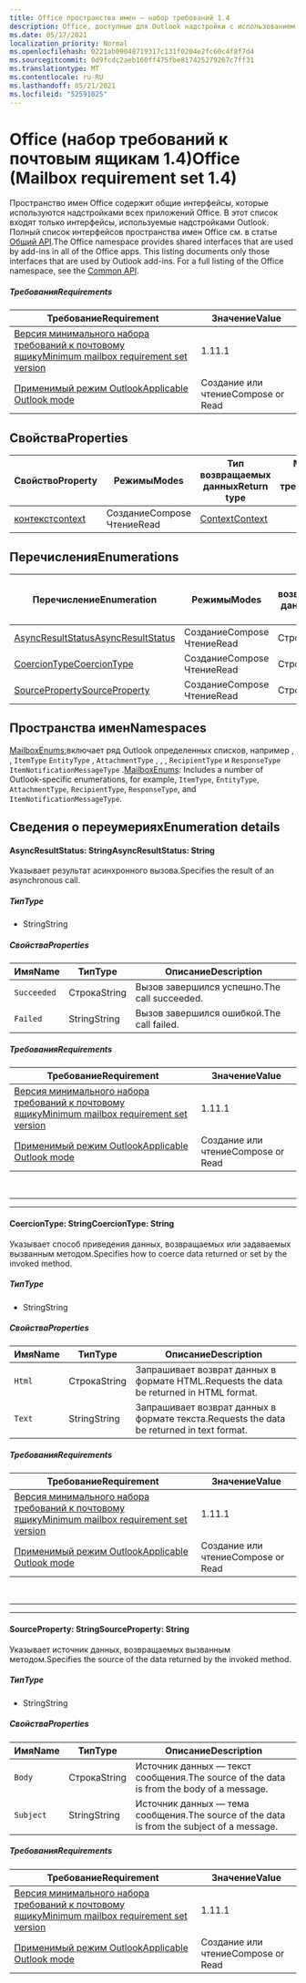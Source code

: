 ```yaml
---
title: Office пространства имен — набор требований 1.4
description: Office, доступные для Outlook надстройки с использованием набора API API почтовых ящиков 1.4.
ms.date: 05/17/2021
localization_priority: Normal
ms.openlocfilehash: 0221ab09048719317c131f0204e2fc60c4f8f7d4
ms.sourcegitcommit: 0d9fcdc2aeb160ff475fbe817425279267c7ff31
ms.translationtype: MT
ms.contentlocale: ru-RU
ms.lasthandoff: 05/21/2021
ms.locfileid: "52591025"
---
```

# <a name="office-mailbox-requirement-set-14"></a><span data-ttu-id="00855-103">Office (набор требований к почтовым ящикам 1.4)</span><span class="sxs-lookup"><span data-stu-id="00855-103">Office (Mailbox requirement set 1.4)</span></span>

<span data-ttu-id="00855-p101">Пространство имен Office содержит общие интерфейсы, которые используются надстройками всех приложений Office. В этот список входят только интерфейсы, используемые надстройками Outlook. Полный список интерфейсов пространства имен Office см. в статье [Общий API](/javascript/api/office).</span><span class="sxs-lookup"><span data-stu-id="00855-p101">The Office namespace provides shared interfaces that are used by add-ins in all of the Office apps. This listing documents only those interfaces that are used by Outlook add-ins. For a full listing of the Office namespace, see the [Common API](/javascript/api/office).</span></span>

##### <a name="requirements"></a><span data-ttu-id="00855-106">Требования</span><span class="sxs-lookup"><span data-stu-id="00855-106">Requirements</span></span>

|<span data-ttu-id="00855-107">Требование</span><span class="sxs-lookup"><span data-stu-id="00855-107">Requirement</span></span>| <span data-ttu-id="00855-108">Значение</span><span class="sxs-lookup"><span data-stu-id="00855-108">Value</span></span>|
|---|---|
|[<span data-ttu-id="00855-109">Версия минимального набора требований к почтовому ящику</span><span class="sxs-lookup"><span data-stu-id="00855-109">Minimum mailbox requirement set version</span></span>](../../requirement-sets/outlook-api-requirement-sets.md)| <span data-ttu-id="00855-110">1.1</span><span class="sxs-lookup"><span data-stu-id="00855-110">1.1</span></span>|
|[<span data-ttu-id="00855-111">Применимый режим Outlook</span><span class="sxs-lookup"><span data-stu-id="00855-111">Applicable Outlook mode</span></span>](../../../outlook/outlook-add-ins-overview.md#extension-points)| <span data-ttu-id="00855-112">Создание или чтение</span><span class="sxs-lookup"><span data-stu-id="00855-112">Compose or Read</span></span>|

## <a name="properties"></a><span data-ttu-id="00855-113">Свойства</span><span class="sxs-lookup"><span data-stu-id="00855-113">Properties</span></span>

| <span data-ttu-id="00855-114">Свойство</span><span class="sxs-lookup"><span data-stu-id="00855-114">Property</span></span> | <span data-ttu-id="00855-115">Режимы</span><span class="sxs-lookup"><span data-stu-id="00855-115">Modes</span></span> | <span data-ttu-id="00855-116">Тип возвращаемых данных</span><span class="sxs-lookup"><span data-stu-id="00855-116">Return type</span></span> | <span data-ttu-id="00855-117">Minimum</span><span class="sxs-lookup"><span data-stu-id="00855-117">Minimum</span></span><br><span data-ttu-id="00855-118">набор требований</span><span class="sxs-lookup"><span data-stu-id="00855-118">requirement set</span></span> |
|---|---|---|:---:|
| [<span data-ttu-id="00855-119">контекст</span><span class="sxs-lookup"><span data-stu-id="00855-119">context</span></span>](office.context.md) | <span data-ttu-id="00855-120">Создание</span><span class="sxs-lookup"><span data-stu-id="00855-120">Compose</span></span><br><span data-ttu-id="00855-121">Чтение</span><span class="sxs-lookup"><span data-stu-id="00855-121">Read</span></span> | [<span data-ttu-id="00855-122">Context</span><span class="sxs-lookup"><span data-stu-id="00855-122">Context</span></span>](/javascript/api/office/office.context?view=outlook-js-1.4&preserve-view=true) | [<span data-ttu-id="00855-123">1.1</span><span class="sxs-lookup"><span data-stu-id="00855-123">1.1</span></span>](../requirement-set-1.1/outlook-requirement-set-1.1.md) |

## <a name="enumerations"></a><span data-ttu-id="00855-124">Перечисления</span><span class="sxs-lookup"><span data-stu-id="00855-124">Enumerations</span></span>

| <span data-ttu-id="00855-125">Перечисление</span><span class="sxs-lookup"><span data-stu-id="00855-125">Enumeration</span></span> | <span data-ttu-id="00855-126">Режимы</span><span class="sxs-lookup"><span data-stu-id="00855-126">Modes</span></span> | <span data-ttu-id="00855-127">Тип возвращаемых данных</span><span class="sxs-lookup"><span data-stu-id="00855-127">Return type</span></span> | <span data-ttu-id="00855-128">Minimum</span><span class="sxs-lookup"><span data-stu-id="00855-128">Minimum</span></span><br><span data-ttu-id="00855-129">набор требований</span><span class="sxs-lookup"><span data-stu-id="00855-129">requirement set</span></span> |
|---|---|---|:---:|
| [<span data-ttu-id="00855-130">AsyncResultStatus</span><span class="sxs-lookup"><span data-stu-id="00855-130">AsyncResultStatus</span></span>](#asyncresultstatus-string) | <span data-ttu-id="00855-131">Создание</span><span class="sxs-lookup"><span data-stu-id="00855-131">Compose</span></span><br><span data-ttu-id="00855-132">Чтение</span><span class="sxs-lookup"><span data-stu-id="00855-132">Read</span></span> | <span data-ttu-id="00855-133">Строка</span><span class="sxs-lookup"><span data-stu-id="00855-133">String</span></span> | [<span data-ttu-id="00855-134">1.1</span><span class="sxs-lookup"><span data-stu-id="00855-134">1.1</span></span>](../requirement-set-1.1/outlook-requirement-set-1.1.md) |
| [<span data-ttu-id="00855-135">CoercionType</span><span class="sxs-lookup"><span data-stu-id="00855-135">CoercionType</span></span>](#coerciontype-string) | <span data-ttu-id="00855-136">Создание</span><span class="sxs-lookup"><span data-stu-id="00855-136">Compose</span></span><br><span data-ttu-id="00855-137">Чтение</span><span class="sxs-lookup"><span data-stu-id="00855-137">Read</span></span> | <span data-ttu-id="00855-138">Строка</span><span class="sxs-lookup"><span data-stu-id="00855-138">String</span></span> | [<span data-ttu-id="00855-139">1.1</span><span class="sxs-lookup"><span data-stu-id="00855-139">1.1</span></span>](../requirement-set-1.1/outlook-requirement-set-1.1.md) |
| [<span data-ttu-id="00855-140">SourceProperty</span><span class="sxs-lookup"><span data-stu-id="00855-140">SourceProperty</span></span>](#sourceproperty-string) | <span data-ttu-id="00855-141">Создание</span><span class="sxs-lookup"><span data-stu-id="00855-141">Compose</span></span><br><span data-ttu-id="00855-142">Чтение</span><span class="sxs-lookup"><span data-stu-id="00855-142">Read</span></span> | <span data-ttu-id="00855-143">Строка</span><span class="sxs-lookup"><span data-stu-id="00855-143">String</span></span> | [<span data-ttu-id="00855-144">1.1</span><span class="sxs-lookup"><span data-stu-id="00855-144">1.1</span></span>](../requirement-set-1.1/outlook-requirement-set-1.1.md) |

## <a name="namespaces"></a><span data-ttu-id="00855-145">Пространства имен</span><span class="sxs-lookup"><span data-stu-id="00855-145">Namespaces</span></span>

<span data-ttu-id="00855-146">[MailboxEnums:](/javascript/api/outlook/office.mailboxenums.attachmentcontentformat?view=outlook-js-1.4&preserve-view=true)включает ряд Outlook определенных списков, например , , `ItemType` `EntityType` , `AttachmentType` , , , `RecipientType` и `ResponseType` `ItemNotificationMessageType` .</span><span class="sxs-lookup"><span data-stu-id="00855-146">[MailboxEnums](/javascript/api/outlook/office.mailboxenums.attachmentcontentformat?view=outlook-js-1.4&preserve-view=true): Includes a number of Outlook-specific enumerations, for example, `ItemType`, `EntityType`, `AttachmentType`, `RecipientType`, `ResponseType`, and `ItemNotificationMessageType`.</span></span>

## <a name="enumeration-details"></a><span data-ttu-id="00855-147">Сведения о переумериях</span><span class="sxs-lookup"><span data-stu-id="00855-147">Enumeration details</span></span>

#### <a name="asyncresultstatus-string"></a><span data-ttu-id="00855-148">AsyncResultStatus: String</span><span class="sxs-lookup"><span data-stu-id="00855-148">AsyncResultStatus: String</span></span>

<span data-ttu-id="00855-149">Указывает результат асинхронного вызова.</span><span class="sxs-lookup"><span data-stu-id="00855-149">Specifies the result of an asynchronous call.</span></span>

##### <a name="type"></a><span data-ttu-id="00855-150">Тип</span><span class="sxs-lookup"><span data-stu-id="00855-150">Type</span></span>

*   <span data-ttu-id="00855-151">String</span><span class="sxs-lookup"><span data-stu-id="00855-151">String</span></span>

##### <a name="properties"></a><span data-ttu-id="00855-152">Свойства</span><span class="sxs-lookup"><span data-stu-id="00855-152">Properties</span></span>

|<span data-ttu-id="00855-153">Имя</span><span class="sxs-lookup"><span data-stu-id="00855-153">Name</span></span>| <span data-ttu-id="00855-154">Тип</span><span class="sxs-lookup"><span data-stu-id="00855-154">Type</span></span>| <span data-ttu-id="00855-155">Описание</span><span class="sxs-lookup"><span data-stu-id="00855-155">Description</span></span>|
|---|---|---|
|`Succeeded`| <span data-ttu-id="00855-156">Строка</span><span class="sxs-lookup"><span data-stu-id="00855-156">String</span></span>|<span data-ttu-id="00855-157">Вызов завершился успешно.</span><span class="sxs-lookup"><span data-stu-id="00855-157">The call succeeded.</span></span>|
|`Failed`| <span data-ttu-id="00855-158">String</span><span class="sxs-lookup"><span data-stu-id="00855-158">String</span></span>|<span data-ttu-id="00855-159">Вызов завершился ошибкой.</span><span class="sxs-lookup"><span data-stu-id="00855-159">The call failed.</span></span>|

##### <a name="requirements"></a><span data-ttu-id="00855-160">Требования</span><span class="sxs-lookup"><span data-stu-id="00855-160">Requirements</span></span>

|<span data-ttu-id="00855-161">Требование</span><span class="sxs-lookup"><span data-stu-id="00855-161">Requirement</span></span>| <span data-ttu-id="00855-162">Значение</span><span class="sxs-lookup"><span data-stu-id="00855-162">Value</span></span>|
|---|---|
|[<span data-ttu-id="00855-163">Версия минимального набора требований к почтовому ящику</span><span class="sxs-lookup"><span data-stu-id="00855-163">Minimum mailbox requirement set version</span></span>](../../requirement-sets/outlook-api-requirement-sets.md)| <span data-ttu-id="00855-164">1.1</span><span class="sxs-lookup"><span data-stu-id="00855-164">1.1</span></span>|
|[<span data-ttu-id="00855-165">Применимый режим Outlook</span><span class="sxs-lookup"><span data-stu-id="00855-165">Applicable Outlook mode</span></span>](../../../outlook/outlook-add-ins-overview.md#extension-points)| <span data-ttu-id="00855-166">Создание или чтение</span><span class="sxs-lookup"><span data-stu-id="00855-166">Compose or Read</span></span>|

<br>

---
---

#### <a name="coerciontype-string"></a><span data-ttu-id="00855-167">CoercionType: String</span><span class="sxs-lookup"><span data-stu-id="00855-167">CoercionType: String</span></span>

<span data-ttu-id="00855-168">Указывает способ приведения данных, возвращаемых или задаваемых вызванным методом.</span><span class="sxs-lookup"><span data-stu-id="00855-168">Specifies how to coerce data returned or set by the invoked method.</span></span>

##### <a name="type"></a><span data-ttu-id="00855-169">Тип</span><span class="sxs-lookup"><span data-stu-id="00855-169">Type</span></span>

*   <span data-ttu-id="00855-170">String</span><span class="sxs-lookup"><span data-stu-id="00855-170">String</span></span>

##### <a name="properties"></a><span data-ttu-id="00855-171">Свойства</span><span class="sxs-lookup"><span data-stu-id="00855-171">Properties</span></span>

|<span data-ttu-id="00855-172">Имя</span><span class="sxs-lookup"><span data-stu-id="00855-172">Name</span></span>| <span data-ttu-id="00855-173">Тип</span><span class="sxs-lookup"><span data-stu-id="00855-173">Type</span></span>| <span data-ttu-id="00855-174">Описание</span><span class="sxs-lookup"><span data-stu-id="00855-174">Description</span></span>|
|---|---|---|
|`Html`| <span data-ttu-id="00855-175">Строка</span><span class="sxs-lookup"><span data-stu-id="00855-175">String</span></span>|<span data-ttu-id="00855-176">Запрашивает возврат данных в формате HTML.</span><span class="sxs-lookup"><span data-stu-id="00855-176">Requests the data be returned in HTML format.</span></span>|
|`Text`| <span data-ttu-id="00855-177">String</span><span class="sxs-lookup"><span data-stu-id="00855-177">String</span></span>|<span data-ttu-id="00855-178">Запрашивает возврат данных в формате текста.</span><span class="sxs-lookup"><span data-stu-id="00855-178">Requests the data be returned in text format.</span></span>|

##### <a name="requirements"></a><span data-ttu-id="00855-179">Требования</span><span class="sxs-lookup"><span data-stu-id="00855-179">Requirements</span></span>

|<span data-ttu-id="00855-180">Требование</span><span class="sxs-lookup"><span data-stu-id="00855-180">Requirement</span></span>| <span data-ttu-id="00855-181">Значение</span><span class="sxs-lookup"><span data-stu-id="00855-181">Value</span></span>|
|---|---|
|[<span data-ttu-id="00855-182">Версия минимального набора требований к почтовому ящику</span><span class="sxs-lookup"><span data-stu-id="00855-182">Minimum mailbox requirement set version</span></span>](../../requirement-sets/outlook-api-requirement-sets.md)| <span data-ttu-id="00855-183">1.1</span><span class="sxs-lookup"><span data-stu-id="00855-183">1.1</span></span>|
|[<span data-ttu-id="00855-184">Применимый режим Outlook</span><span class="sxs-lookup"><span data-stu-id="00855-184">Applicable Outlook mode</span></span>](../../../outlook/outlook-add-ins-overview.md#extension-points)| <span data-ttu-id="00855-185">Создание или чтение</span><span class="sxs-lookup"><span data-stu-id="00855-185">Compose or Read</span></span>|

<br>

---
---

#### <a name="sourceproperty-string"></a><span data-ttu-id="00855-186">SourceProperty: String</span><span class="sxs-lookup"><span data-stu-id="00855-186">SourceProperty: String</span></span>

<span data-ttu-id="00855-187">Указывает источник данных, возвращаемых вызванным методом.</span><span class="sxs-lookup"><span data-stu-id="00855-187">Specifies the source of the data returned by the invoked method.</span></span>

##### <a name="type"></a><span data-ttu-id="00855-188">Тип</span><span class="sxs-lookup"><span data-stu-id="00855-188">Type</span></span>

*   <span data-ttu-id="00855-189">String</span><span class="sxs-lookup"><span data-stu-id="00855-189">String</span></span>

##### <a name="properties"></a><span data-ttu-id="00855-190">Свойства</span><span class="sxs-lookup"><span data-stu-id="00855-190">Properties</span></span>

|<span data-ttu-id="00855-191">Имя</span><span class="sxs-lookup"><span data-stu-id="00855-191">Name</span></span>| <span data-ttu-id="00855-192">Тип</span><span class="sxs-lookup"><span data-stu-id="00855-192">Type</span></span>| <span data-ttu-id="00855-193">Описание</span><span class="sxs-lookup"><span data-stu-id="00855-193">Description</span></span>|
|---|---|---|
|`Body`| <span data-ttu-id="00855-194">Строка</span><span class="sxs-lookup"><span data-stu-id="00855-194">String</span></span>|<span data-ttu-id="00855-195">Источник данных — текст сообщения.</span><span class="sxs-lookup"><span data-stu-id="00855-195">The source of the data is from the body of a message.</span></span>|
|`Subject`| <span data-ttu-id="00855-196">String</span><span class="sxs-lookup"><span data-stu-id="00855-196">String</span></span>|<span data-ttu-id="00855-197">Источник данных — тема сообщения.</span><span class="sxs-lookup"><span data-stu-id="00855-197">The source of the data is from the subject of a message.</span></span>|

##### <a name="requirements"></a><span data-ttu-id="00855-198">Требования</span><span class="sxs-lookup"><span data-stu-id="00855-198">Requirements</span></span>

|<span data-ttu-id="00855-199">Требование</span><span class="sxs-lookup"><span data-stu-id="00855-199">Requirement</span></span>| <span data-ttu-id="00855-200">Значение</span><span class="sxs-lookup"><span data-stu-id="00855-200">Value</span></span>|
|---|---|
|[<span data-ttu-id="00855-201">Версия минимального набора требований к почтовому ящику</span><span class="sxs-lookup"><span data-stu-id="00855-201">Minimum mailbox requirement set version</span></span>](../../requirement-sets/outlook-api-requirement-sets.md)| <span data-ttu-id="00855-202">1.1</span><span class="sxs-lookup"><span data-stu-id="00855-202">1.1</span></span>|
|[<span data-ttu-id="00855-203">Применимый режим Outlook</span><span class="sxs-lookup"><span data-stu-id="00855-203">Applicable Outlook mode</span></span>](../../../outlook/outlook-add-ins-overview.md#extension-points)| <span data-ttu-id="00855-204">Создание или чтение</span><span class="sxs-lookup"><span data-stu-id="00855-204">Compose or Read</span></span>|
